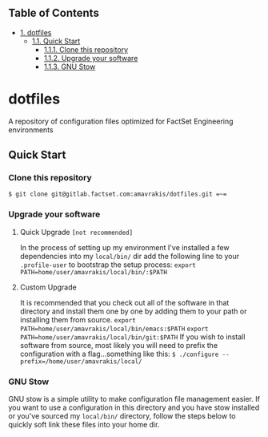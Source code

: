 <div id="table-of-contents">
<h2>Table of Contents</h2>
<div id="text-table-of-contents">
<ul>
<li><a href="#orgheadline7">1. dotfiles</a>
<ul>
<li><a href="#orgheadline6">1.1. Quick Start</a>
<ul>
<li><a href="#orgheadline1">1.1.1. Clone this repository</a></li>
<li><a href="#orgheadline4">1.1.2. Upgrade your software</a></li>
<li><a href="#orgheadline5">1.1.3. GNU Stow</a></li>
</ul>
</li>
</ul>
</li>
</ul>
</div>
</div>

# dotfiles<a id="orgheadline7"></a>

A repository of configuration files optimized for FactSet Engineering environments

## Quick Start<a id="orgheadline6"></a>

### Clone this repository<a id="orgheadline1"></a>

`$ git clone git@gitlab.factset.com:amavrakis/dotfiles.git =~=`

### Upgrade your software<a id="orgheadline4"></a>

1.  Quick Upgrade `[not recommended]`

    In the process of setting up my environment I've installed a few dependencies into my `local/bin/` dir add the following line to your `.profile-user` to bootstrap the setup process:
    `export PATH=home/user/amavrakis/local/bin/:$PATH`

2.  Custom Upgrade

    It is recommended that you check out all of the software in that directory and install them one by one by adding them to your path or installing them from source.
    `export PATH=home/user/amavrakis/local/bin/emacs:$PATH`
    `export PATH=home/user/amavrakis/local/bin/git:$PATH`
    If you wish to install software from source, most likely you will need to prefix the configuration with a flag&#x2026;something like this:
    `$ ./configure --prefix=/home/user/amavrakis/local/`

### GNU Stow<a id="orgheadline5"></a>

GNU stow is a simple utility to make configuration file management easier. If you want to use a configuration in this directory and you have stow installed or you've sourced my `local/bin/` directory, follow the steps below to quickly soft link these files into your home dir.
